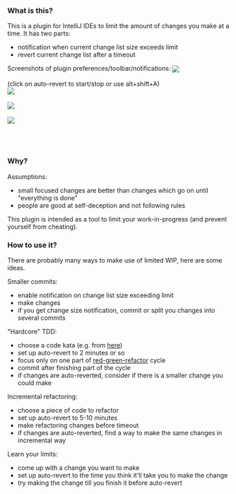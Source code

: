 ### What is this?

This is a plugin for IntelliJ IDEs to limit the amount of changes you make at a time. It has two parts:
 - notification when current change list size exceeds limit
 - revert current change list after a timeout

Screenshots of plugin preferences/toolbar/notifications:
<img src="https://github.com/dkandalov/auto-revert-plugin/blob/master/settings.png?raw=true" align="center"/>
<br/><br/>
(click on auto-revert to start/stop or use alt+shift+A)
<br/>
<img src="https://github.com/dkandalov/auto-revert-plugin/blob/master/toolbar.png?raw=true" align="center"/>
<br/><br/>
<img src="https://github.com/dkandalov/auto-revert-plugin/blob/master/change-size-exceeded.png?raw=true" align="center"/>
<br/><br/>
<img src="https://github.com/dkandalov/auto-revert-plugin/blob/master/commit-was-cancelled.png?raw=true" align="center"/>
<br/><br/>
<br/><br/>


### Why?

Assumptions:
 - small focused changes are better than changes which go on until "everything is done"
 - people are good at self-deception and not following rules

This plugin is intended as a tool to limit your work-in-progress (and prevent yourself from cheating).


### How to use it?

There are probably many ways to make use of limited WIP, here are some ideas.

Smaller commits:
 - enable notification on change list size exceeding limit
 - make changes
 - if you get change size notification, commit or split you changes into several commits

"Hardcore" TDD:
 - choose a code kata (e.g. from [here](http://codingdojo.org/cgi-bin/index.pl?KataCatalogue))
 - set up auto-revert to 2 minutes or so
 - focus only on one part of [red-green-refactor](http://blog.cleancoder.com/uncle-bob/2014/12/17/TheCyclesOfTDD.html) cycle
 - commit after finishing part of the cycle
 - if changes are auto-reverted, consider if there is a smaller change you could make

Incremental refactoring:
 - choose a piece of code to refactor
 - set up auto-revert to 5-10 minutes
 - make refactoring changes before timeout
 - if changes are auto-reverted, find a way to make the same changes in incremental way

Learn your limits:
 - come up with a change you want to make
 - set up auto-revert to the time you think it'll take you to make the change
 - try making the change till you finish it before auto-revert
